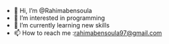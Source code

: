 - 👋 Hi, I’m @Rahimabensoula
- 👀 I’m interested in programming
- 🌱 I’m currently learning new skills
- 📫 How to reach me :rahimabensoula97@gmail.com

<!---
Rahimabensoula/Rahimabensoula is a ✨ special ✨ repository because its `README.md` (this file) appears on your GitHub profile.
You can click the Preview link to take a look at your changes.
--->
